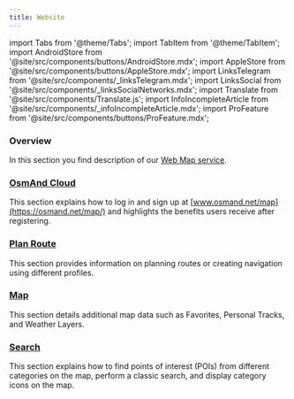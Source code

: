```yaml
---
title: Website
---
```


import Tabs from '@theme/Tabs';
import TabItem from '@theme/TabItem';
import AndroidStore from '@site/src/components/buttons/AndroidStore.mdx';
import AppleStore from '@site/src/components/buttons/AppleStore.mdx';
import LinksTelegram from '@site/src/components/_linksTelegram.mdx';
import LinksSocial from '@site/src/components/_linksSocialNetworks.mdx';
import Translate from '@site/src/components/Translate.js';
import InfoIncompleteArticle from '@site/src/components/_infoIncompleteArticle.mdx';
import ProFeature from '@site/src/components/buttons/ProFeature.mdx';


### Overview

In this section you find description of our [Web Map service](https://osmand.net/map).

### [OsmAnd Cloud](./login.md)

This section explains how to log in and sign up at [www.osmand.net/map](https://osmand.net/map/) and highlights the benefits users receive after registering.

### [Plan Route](./planner.md)

This section provides information on planning routes or creating navigation using different profiles.

### [Map](./web-map.md)

This section details additional map data such as Favorites, Personal Tracks, and Weather Layers.

### [Search](./web-search.md)

This section explains how to find points of interest (POIs) from different categories on the map, perform a classic search, and display category icons on the map.